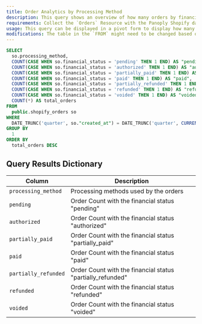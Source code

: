 ```yaml
---
title: Order Analytics by Processing Method
description: This query shows an overview of how many orders by financial status there are per processing method.
requirements: Collect the `Orders` Resource with the Panoply Shopify data source.
usage: This query can be displayed in a pivot form to display how many orders by financial status there are per processing method.
modifications: The table in the `FROM` might need to be changed based on Schema and Destination settings in the data source. The Date Range Filter using the `created_at` in the `WHERE` clause can be changed.
---
```


```sql
SELECT
  so.processing_method,
  COUNT(CASE WHEN so.financial_status = 'pending' THEN 1 END) AS "pending",
  COUNT(CASE WHEN so.financial_status = 'authorized' THEN 1 END) AS "authorized",
  COUNT(CASE WHEN so.financial_status = 'partially_paid' THEN 1 END) AS "partially_paid",
  COUNT(CASE WHEN so.financial_status = 'paid' THEN 1 END) AS "paid",
  COUNT(CASE WHEN so.financial_status = 'partially_refunded' THEN 1 END) AS "partially_refunded",
  COUNT(CASE WHEN so.financial_status = 'refunded' THEN 1 END) AS "refunded",
  COUNT(CASE WHEN so.financial_status = 'voided' THEN 1 END) AS "voided",
  COUNT(*) AS total_orders
FROM
  public.shopify_orders so
WHERE
  DATE_TRUNC('quarter', so."created_at") = DATE_TRUNC('quarter', CURRENT_DATE)
GROUP BY
  1
ORDER BY
  total_orders DESC
```

## Query Results Dictionary
| Column | Description |
| --- | --- |
| `processing_method`| Processing methods used by the orders |
| `pending`| Order Count with the financial status "pending" |
| `authorized`| Order Count with the financial status "authorized" |
| `partially_paid`| Order Count with the financial status "partially_paid" |
| `paid`| Order Count with the financial status "paid" |
| `partially_refunded`| Order Count with the financial status "partially_refunded" |
| `refunded`| Order Count with the financial status "refunded" |
| `voided`| Order Count with the financial status "voided" |
